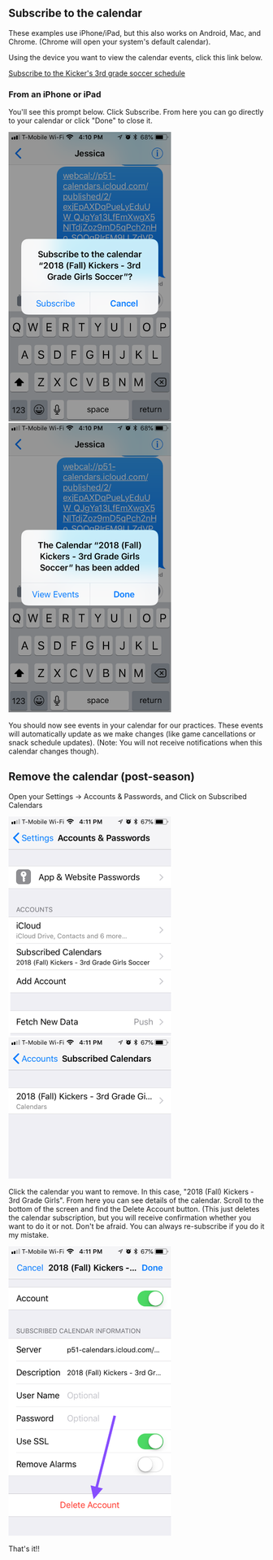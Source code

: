 ## Subscribe to the calendar

These examples use iPhone/iPad, but this also works on Android, Mac, and Chrome. (Chrome will open your system's default calendar). 

Using the device you want to view the calendar events, click this link below.

<a href="webcal://p51-calendars.icloud.com/published/2/exjEpAXDqPueLyEduUW_QJgYa13LfEmXwgX5NlTdjZoz9mD5qPch2nHo_SOOgRIrFM9LLZdVPFIM1X-WoPTzi9a8Dbt5cazFNAtEn3uynAw">Subscribe to the Kicker's 3rd grade soccer schedule</a>

### From an iPhone or iPad
You'll see this prompt below. Click Subscribe. From here you can go directly to your calendar or click "Done" to close it. 

<img width="320" src="/assets/ios-subscribe-1.png" alt="Subscribe to calendar"/>
<img width="320" src="/assets/ios-subscribe-2.png" alt="View events or done"/>

You should now see events in your calendar for our practices. These events will automatically update as we make changes (like game cancellations or snack schedule updates). (Note: You will not receive notifications when this calendar changes though). 

## Remove the calendar (post-season)

Open your Settings -> Accounts & Passwords, and Click on Subscribed Calendars

<img width="320" src="/assets/ios-remove-1.png" alt="Accounts & Passwords"/>
<img width="320" src="/assets/ios-remove-2.png" alt="Subscribed calendars list"/>

Click the calendar you want to remove. In this case, "2018 (Fall) Kickers - 3rd Grade Girls". From here you can see details of the calendar. Scroll to the bottom of the screen and find the Delete Account button. (This just deletes the calendar subscription, but you will receive confirmation whether you want to do it or not. Don't be afraid. You can always re-subscribe if you do it my mistake. 

<img width="320" src="/assets/ios-remove-3.png" alt="Calendar details."/>

That's it!!
